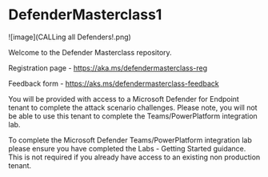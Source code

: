 # DefenderMasterclass1

![image](CALLing all Defenders!.png)

Welcome to the Defender Masterclass repository.

Registration page - https://aka.ms/defendermasterclass-reg

Feedback form - https://aks.ms/defendermasterclass-feedback

You will be provided with access to a Microsoft Defender for Endpoint tenant to complete the attack scenario challenges. Please note, you will not be able to use this tenant to complete the Teams/PowerPlatform integration lab.

To complete the Microsoft Defender Teams/PowerPlatform integration lab please ensure you have completed the Labs - Getting Started guidance. This is not required if you already have access to an existing non production tenant. 



